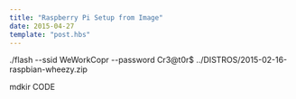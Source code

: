```yaml
---
title: "Raspberry Pi Setup from Image"
date: 2015-04-27
template: "post.hbs"
---
```





./flash --ssid WeWorkCopr --password Cr3@t0r$ ../DISTROS/2015-02-16-raspbian-wheezy.zip



mdkir CODE